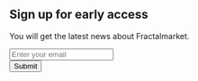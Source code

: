 <section id="signup">
    <div class="footer_background_home">
        <div class="footer_content_signup">
            <div class="container">
                <div class="row">
                    <div class="col-md-12">
                        <div class="text-center">
                            <h1 class="section_heading_white">Sign up for early access</h1>
                            <p class="text_white">
                                You will get the latest news about Fractalmarket.
                            </p>
                        </div>
                    </div>
                </div>
                <div class="row">
                    <div class="col-md-offset-4 col-md-4 col-sm-offset-3 col-sm-6 col-xs-offset-2 col-xs-8">
                        <form class="signup_form">
                            <div class="form-group">
                                <input type="email" class="form-control input-lg" id="email" placeholder="Enter your email">
                            </div>
                            <button type="submit" class="btn btn-lg btn-default btn-block">Submit</button>
                        </form>
                    </div>
                </div>
            </div>
        </div>
    </div>
</section>
